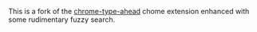 This is a fork of the [chrome-type-ahead](https://code.google.com/p/chrome-type-ahead/source/checkout) chome extension enhanced with some rudimentary fuzzy search.
